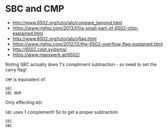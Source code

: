 # SBC and CMP

* http://www.6502.org/tutorials/compare_beyond.html
* https://www.righto.com/2013/01/a-small-part-of-6502-chip-explained.html
* http://www.6502.org/tutorials/vflag.html
* https://www.righto.com/2012/12/the-6502-overflow-flag-explained.html
* http://6502.cdot.systems/
* https://www.masswerk.at/6502/

Noting SBC actually does 1's compliment subtraction - so need to set the carry flag!

`CMP` is equivalent of:

```
SEC
SBC NUM
```

Only effecting `NZC`

`SBC` uses 1 complement!  So to get a proper subtraction

```
SEC
SBC
```
 


  